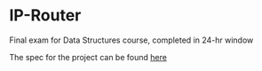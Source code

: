 # IP-Router
Final exam for Data Structures course, completed in 24-hr window

The spec for the project can be found [here](https://github.com/jmcaplan/IP-Router/files/7150284/FinalProjectSpec.docx)
